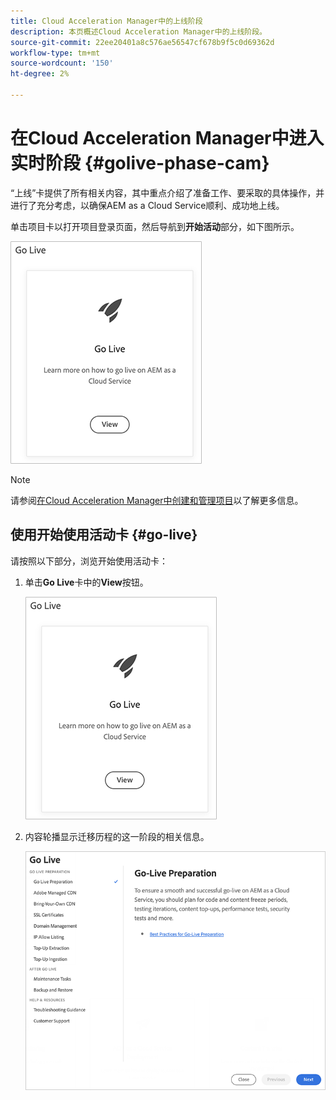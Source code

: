```yaml
---
title: Cloud Acceleration Manager中的上线阶段
description: 本页概述Cloud Acceleration Manager中的上线阶段。
source-git-commit: 22ee20401a8c576ae56547cf678b9f5c0d69362d
workflow-type: tm+mt
source-wordcount: '150'
ht-degree: 2%

---
```



# 在Cloud Acceleration Manager中进入实时阶段 {#golive-phase-cam}

“上线”卡提供了所有相关内容，其中重点介绍了准备工作、要采取的具体操作，并进行了充分考虑，以确保AEM as a Cloud Service顺利、成功地上线。

单击项目卡以打开项目登录页面，然后导航到&#x200B;**开始活动**&#x200B;部分，如下图所示。

![图像](/help/move-to-cloud-service/cloud-acceleration-manager/assets/golive-1.png)

>[!NOTE]
>请参阅[在Cloud Acceleration Manager中创建和管理项目](https://experienceleague.adobe.com/docs/experience-manager-cloud-service/moving/cloud-acceleration-manager/using-cam/getting-started-cam.html?lang=en#create-project)以了解更多信息。


## 使用开始使用活动卡 {#go-live}

请按照以下部分，浏览开始使用活动卡：

1. 单击&#x200B;**Go Live**&#x200B;卡中的&#x200B;**View**&#x200B;按钮。

   ![图像](/help/move-to-cloud-service/cloud-acceleration-manager/assets/golive-1.png)

1. 内容轮播显示迁移历程的这一阶段的相关信息。

   ![图像](/help/move-to-cloud-service/cloud-acceleration-manager/assets/golive-2.png)
